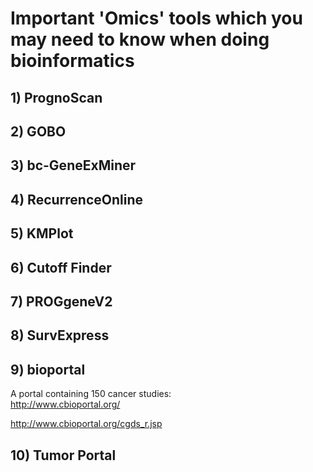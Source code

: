 # Important 'Omics' tools which you may need to know when doing bioinformatics

## 1) PrognoScan
## 2) GOBO
## 3) bc-GeneExMiner
## 4) RecurrenceOnline
## 5) KMPlot
## 6) Cutoff Finder
## 7) PROGgeneV2
## 8) SurvExpress
## 9) bioportal
A portal containing 150 cancer studies:  
http://www.cbioportal.org/

http://www.cbioportal.org/cgds_r.jsp

## 10) Tumor Portal




